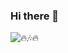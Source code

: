 ### Hi there 👋

![🔥🎶🔥](https://spotify-recently-played-readme.vercel.app/api?user=94n9og4xj57s1bd7cjwdp7bx1)
